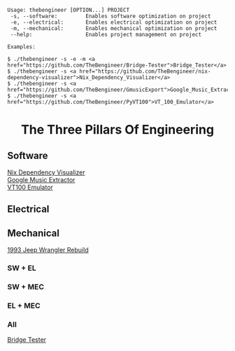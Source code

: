 ```
Usage: thebengineer [OPTION...] PROJECT
 -s, --software:         Enables software optimization on project
 -e, --electrical:       Enables electrical optimization on project
 -m, --mechanical:       Enables mechanical optimization on project
 --help:                 Enables project management on project

Examples:

$ ./thebengineer -s -e -m <a href="https://github.com/TheBengineer/Bridge-Tester">Bridge_Tester</a>
$ ./thebengineer -s <a href="https://github.com/TheBengineer/nix-dependency-visualizer">Nix_Dependency_Visualizer</a>
$ ./thebengineer -s <a href="https://github.com/TheBengineer/GmusicExport">Google_Music_Extractor</a>
$ ./thebengineer -s <a href="https://github.com/TheBengineer/PyVT100">VT_100_Emulator</a>

```

<center><h1> The Three Pillars Of Engineering </h1></center>

<link rel="stylesheet" href="/venn.css">

<main>
<article class="Venn">
  <div class="circle one">
    <span></span>
    <span></span>
    <h1>Software</h1>
    <p>
      <a href="https://github.com/TheBengineer/nix-dependency-visualizer">Nix Dependency Visualizer</a>
      <br>
      <a href="https://github.com/TheBengineer/GmusicExport">Google Music Extractor</a>
      <br>
      <a href="https://github.com/TheBengineer/PyVT100">VT100 Emulator</a>
    </p>
  </div>
  <div class="circle two">
    <span></span>
    <span></span>
    <h1>Electrical</h1>
    <p></p>
  </div>
  <div class="circle three">
    <span></span>
    <span></span>
    <h1>Mechanical</h1>
    <p>
      <a href="https://imgur.com/a/cPtIk">1993 Jeep Wrangler Rebuild</a>
    </p>
  </div>
  <div class="shape onetwo">
    <span></span>
    <span></span>
    <h3>SW + EL</h3>
    <p></p>
  </div>
  <div class="shape onethree">
    <span></span>
    <span></span>
    <h3>SW + MEC</h3>
    <p> </p>
  </div>
  <div class="shape twothree">
    <span></span>
    <span></span>
    <h3>EL + MEC</h3>
    <p> </p>
  </div>
  <div class="shape onetwothree">
    <span></span>
    <span></span>
    <h3>All</h3>
    <p><a href="https://github.com/TheBengineer/Bridge-Tester">Bridge Tester</a></p>
  </div>
</article>
</main>




